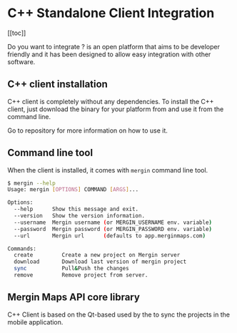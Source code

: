# C++ Standalone Client Integration
[[toc]]

Do you want to integrate <MainPlatformNameLink />? <MainPlatformName /> is an open platform that aims to be developer friendly and it has been designed to allow easy integration with other software.

## C++ client installation
C++ client is completely without any dependencies. To install the C++ client, just download the binary for your platform from <GitHubRepo id="MerginMaps/cpp-api-client/releases"/> and use it from the command line.

Go to <GitHubRepo id="MerginMaps/cpp-api-client" /> repository for more information on how to use it.

## Command line tool
When the client is installed, it comes with `mergin` command line tool.

```bash 
$ mergin --help
Usage: mergin [OPTIONS] COMMAND [ARGS]...

Options:  
  --help      Show this message and exit.
  --version   Show the version information.
  --username  Mergin username (or MERGIN_USERNAME env. variable)
  --password  Mergin password (or MERGIN_PASSWORD env. variable)
  --url       Mergin url      (defaults to app.merginmaps.com)

Commands:
  create         Create a new project on Mergin server
  download       Download last version of mergin project
  sync           Pull&Push the changes
  remove         Remove project from server.
```

## Mergin Maps API core library 

C++ Client is based on the Qt-based <GitHubRepo id="MerginMaps/mobile/tree/master/core" desc="Mergin Maps API core library" /> used by the <MainDomainNameLink desc="Mergin Maps mobile app" /> to sync the projects in the mobile application.
